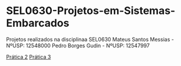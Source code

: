# SEL0630-Projetos-em-Sistemas-Embarcados
Projetos realizados na disciplinaa SEL0630
Mateus Santos Messias - NºUSP: 12548000
Pedro Borges Gudin - NºUSP: 12547997

[Prática 2](./Pratica-02/README.md)
[Prática 3](./Pratica-03/README.md)